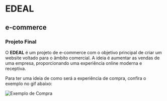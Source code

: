 # EDEAL

## e-commerce

### Projeto Final

O **EDEAL** é um projeto de e-commerce com o objetivo principal de criar um website voltado para o âmbito comercial. A ideia é aumentar as vendas de uma empresa, proporcionando uma experiência online moderna e receptiva.

Para ter uma ideia de como será a experiência de compra, confira o exemplo no gif abaixo:

![Exemplo de Compra](file://./imagens/gifedeal.gif)

